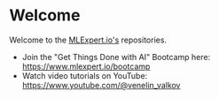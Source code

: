 # Welcome

Welcome to the [MLExpert.io's](https://www.mlexpert.io/) repositories.

- Join the "Get Things Done with AI" Bootcamp here: https://www.mlexpert.io/bootcamp
- Watch video tutorials on YouTube: https://www.youtube.com/@venelin_valkov
